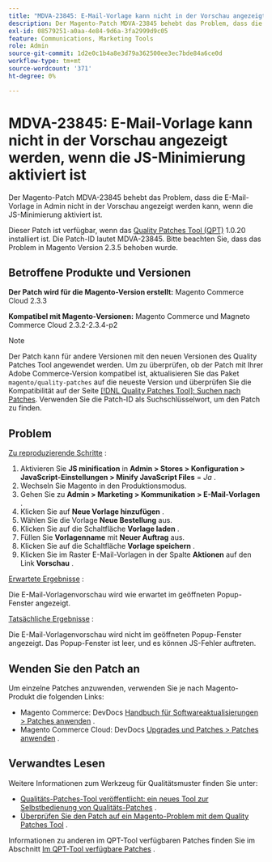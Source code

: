 ```yaml
---
title: "MDVA-23845: E-Mail-Vorlage kann nicht in der Vorschau angezeigt werden, wenn die JS-Minimierung aktiviert ist"
description: Der Magento-Patch MDVA-23845 behebt das Problem, dass die E-Mail-Vorlage in Admin nicht in der Vorschau angezeigt werden kann, wenn die JS-Minimierung aktiviert ist.
exl-id: 08579251-a0aa-4e84-9d6a-3fa2999d9c05
feature: Communications, Marketing Tools
role: Admin
source-git-commit: 1d2e0c1b4a8e3d79a362500ee3ec7bde84a6ce0d
workflow-type: tm+mt
source-wordcount: '371'
ht-degree: 0%

---
```


# MDVA-23845: E-Mail-Vorlage kann nicht in der Vorschau angezeigt werden, wenn die JS-Minimierung aktiviert ist

Der Magento-Patch MDVA-23845 behebt das Problem, dass die E-Mail-Vorlage in Admin nicht in der Vorschau angezeigt werden kann, wenn die JS-Minimierung aktiviert ist.

Dieser Patch ist verfügbar, wenn das [Quality Patches Tool (QPT)](/help/announcements/adobe-commerce-announcements/magento-quality-patches-released-new-tool-to-self-serve-quality-patches.md) 1.0.20 installiert ist. Die Patch-ID lautet MDVA-23845. Bitte beachten Sie, dass das Problem in Magento Version 2.3.5 behoben wurde.

## Betroffene Produkte und Versionen

**Der Patch wird für die Magento-Version erstellt:** Magento Commerce Cloud 2.3.3

**Kompatibel mit Magento-Versionen:** Magento Commerce und Magneto Commerce Cloud 2.3.2-2.3.4-p2

>[!NOTE]
>
>Der Patch kann für andere Versionen mit den neuen Versionen des Quality Patches Tool angewendet werden. Um zu überprüfen, ob der Patch mit Ihrer Adobe Commerce-Version kompatibel ist, aktualisieren Sie das Paket `magento/quality-patches` auf die neueste Version und überprüfen Sie die Kompatibilität auf der Seite [[!DNL Quality Patches Tool]: Suchen nach Patches](https://devdocs.magento.com/quality-patches/tool.html#patch-grid). Verwenden Sie die Patch-ID als Suchschlüsselwort, um den Patch zu finden.

## Problem

<u>Zu reproduzierende Schritte</u> :

1. Aktivieren Sie **JS minification** in **Admin > Stores > Konfiguration > JavaScript-Einstellungen > Minify JavaScript Files** = *Ja* .
1. Wechseln Sie Magento in den Produktionsmodus.
1. Gehen Sie zu **Admin > Marketing > Kommunikation > E-Mail-Vorlagen** .
1. Klicken Sie auf **Neue Vorlage hinzufügen** .
1. Wählen Sie die Vorlage **Neue Bestellung** aus.
1. Klicken Sie auf die Schaltfläche **Vorlage laden** .
1. Füllen Sie **Vorlagenname** mit **Neuer Auftrag** aus.
1. Klicken Sie auf die Schaltfläche **Vorlage speichern** .
1. Klicken Sie im Raster E-Mail-Vorlagen in der Spalte **Aktionen** auf den Link **Vorschau** .

<u>Erwartete Ergebnisse</u> :

Die E-Mail-Vorlagenvorschau wird wie erwartet im geöffneten Popup-Fenster angezeigt.

<u>Tatsächliche Ergebnisse</u> :

Die E-Mail-Vorlagenvorschau wird nicht im geöffneten Popup-Fenster angezeigt. Das Popup-Fenster ist leer, und es können JS-Fehler auftreten.

## Wenden Sie den Patch an

Um einzelne Patches anzuwenden, verwenden Sie je nach Magento-Produkt die folgenden Links:

* Magento Commerce: DevDocs [Handbuch für Softwareaktualisierungen > Patches anwenden](https://devdocs.magento.com/guides/v2.4/comp-mgr/patching.html) .
* Magento Commerce Cloud: DevDocs [Upgrades und Patches > Patches anwenden](https://devdocs.magento.com/cloud/project/project-patch.html) .

## Verwandtes Lesen

Weitere Informationen zum Werkzeug für Qualitätsmuster finden Sie unter:

* [Qualitäts-Patches-Tool veröffentlicht: ein neues Tool zur Selbstbedienung von Qualitäts-Patches](/help/announcements/adobe-commerce-announcements/magento-quality-patches-released-new-tool-to-self-serve-quality-patches.md) .
* [Überprüfen Sie den Patch auf ein Magento-Problem mit dem Quality Patches Tool](/help/support-tools/patches-available-in-qpt-tool/check-patch-for-magento-issue-with-magento-quality-patches.md) .

Informationen zu anderen im QPT-Tool verfügbaren Patches finden Sie im Abschnitt [Im QPT-Tool verfügbare Patches](https://support.magento.com/hc/en-us/sections/360010506631-Patches-available-in-QPT-tool-) .
